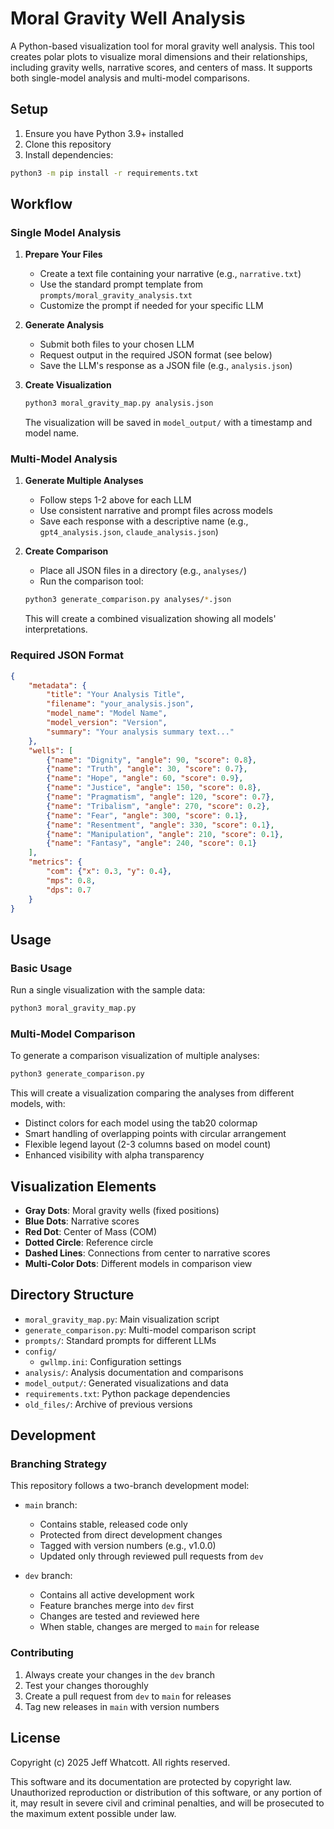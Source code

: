 # Moral Gravity Well Analysis

A Python-based visualization tool for moral gravity well analysis. This tool creates polar plots to visualize moral dimensions and their relationships, including gravity wells, narrative scores, and centers of mass. It supports both single-model analysis and multi-model comparisons.

## Setup

1. Ensure you have Python 3.9+ installed
2. Clone this repository
3. Install dependencies:
```bash
python3 -m pip install -r requirements.txt
```

## Workflow

### Single Model Analysis

1. **Prepare Your Files**
   - Create a text file containing your narrative (e.g., `narrative.txt`)
   - Use the standard prompt template from `prompts/moral_gravity_analysis.txt`
   - Customize the prompt if needed for your specific LLM

2. **Generate Analysis**
   - Submit both files to your chosen LLM
   - Request output in the required JSON format (see below)
   - Save the LLM's response as a JSON file (e.g., `analysis.json`)

3. **Create Visualization**
   ```bash
   python3 moral_gravity_map.py analysis.json
   ```
   The visualization will be saved in `model_output/` with a timestamp and model name.

### Multi-Model Analysis

1. **Generate Multiple Analyses**
   - Follow steps 1-2 above for each LLM
   - Use consistent narrative and prompt files across models
   - Save each response with a descriptive name (e.g., `gpt4_analysis.json`, `claude_analysis.json`)

2. **Create Comparison**
   - Place all JSON files in a directory (e.g., `analyses/`)
   - Run the comparison tool:
   ```bash
   python3 generate_comparison.py analyses/*.json
   ```
   This will create a combined visualization showing all models' interpretations.

### Required JSON Format
```json
{
    "metadata": {
        "title": "Your Analysis Title",
        "filename": "your_analysis.json",
        "model_name": "Model Name",
        "model_version": "Version",
        "summary": "Your analysis summary text..."
    },
    "wells": [
        {"name": "Dignity", "angle": 90, "score": 0.8},
        {"name": "Truth", "angle": 30, "score": 0.7},
        {"name": "Hope", "angle": 60, "score": 0.9},
        {"name": "Justice", "angle": 150, "score": 0.8},
        {"name": "Pragmatism", "angle": 120, "score": 0.7},
        {"name": "Tribalism", "angle": 270, "score": 0.2},
        {"name": "Fear", "angle": 300, "score": 0.1},
        {"name": "Resentment", "angle": 330, "score": 0.1},
        {"name": "Manipulation", "angle": 210, "score": 0.1},
        {"name": "Fantasy", "angle": 240, "score": 0.1}
    ],
    "metrics": {
        "com": {"x": 0.3, "y": 0.4},
        "mps": 0.8,
        "dps": 0.7
    }
}
```

## Usage

### Basic Usage
Run a single visualization with the sample data:
```bash
python3 moral_gravity_map.py
```

### Multi-Model Comparison
To generate a comparison visualization of multiple analyses:
```bash
python3 generate_comparison.py
```

This will create a visualization comparing the analyses from different models, with:
- Distinct colors for each model using the tab20 colormap
- Smart handling of overlapping points with circular arrangement
- Flexible legend layout (2-3 columns based on model count)
- Enhanced visibility with alpha transparency

## Visualization Elements

- **Gray Dots**: Moral gravity wells (fixed positions)
- **Blue Dots**: Narrative scores
- **Red Dot**: Center of Mass (COM)
- **Dotted Circle**: Reference circle
- **Dashed Lines**: Connections from center to narrative scores
- **Multi-Color Dots**: Different models in comparison view

## Directory Structure

- `moral_gravity_map.py`: Main visualization script
- `generate_comparison.py`: Multi-model comparison script
- `prompts/`: Standard prompts for different LLMs
- `config/`
  - `gwllmp.ini`: Configuration settings
- `analysis/`: Analysis documentation and comparisons
- `model_output/`: Generated visualizations and data
- `requirements.txt`: Python package dependencies
- `old_files/`: Archive of previous versions

## Development

### Branching Strategy

This repository follows a two-branch development model:

- `main` branch:
  - Contains stable, released code only
  - Protected from direct development changes
  - Tagged with version numbers (e.g., v1.0.0)
  - Updated only through reviewed pull requests from `dev`

- `dev` branch:
  - Contains all active development work
  - Feature branches merge into `dev` first
  - Changes are tested and reviewed here
  - When stable, changes are merged to `main` for release

### Contributing

1. Always create your changes in the `dev` branch
2. Test your changes thoroughly
3. Create a pull request from `dev` to `main` for releases
4. Tag new releases in `main` with version numbers

## License

Copyright (c) 2025 Jeff Whatcott. All rights reserved.

This software and its documentation are protected by copyright law. Unauthorized reproduction or distribution of this software, or any portion of it, may result in severe civil and criminal penalties, and will be prosecuted to the maximum extent possible under law. 